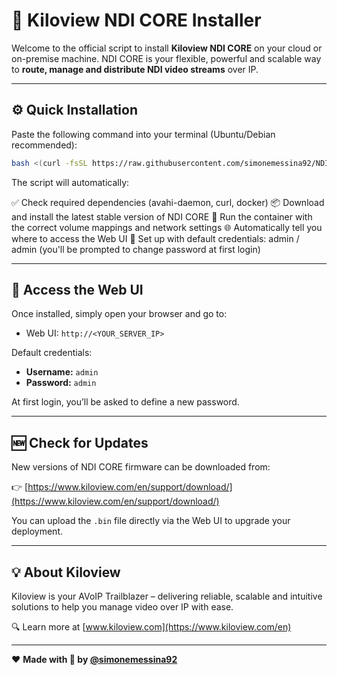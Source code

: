 # 🚀 Kiloview NDI CORE Installer

Welcome to the official script to install **Kiloview NDI CORE** on your cloud or on-premise machine.
NDI CORE is your flexible, powerful and scalable way to **route, manage and distribute NDI video streams** over IP.

---

## ⚙️ Quick Installation

Paste the following command into your terminal (Ubuntu/Debian recommended):

```bash
bash <(curl -fsSL https://raw.githubusercontent.com/simonemessina92/NDICORE/main/NDICORE.sh)
```

The script will automatically:

✅ Check required dependencies (avahi-daemon, curl, docker)
📦 Download and install the latest stable version of NDI CORE
🐳 Run the container with the correct volume mappings and network settings
🌐 Automatically tell you where to access the Web UI
🔐 Set up with default credentials: admin / admin (you'll be prompted to change password at first login)

---

## 🔗 Access the Web UI

Once installed, simply open your browser and go to:

* Web UI: `http://<YOUR_SERVER_IP>`

Default credentials:

* **Username:** `admin`
* **Password:** `admin`

At first login, you’ll be asked to define a new password.

---

## 🆕 Check for Updates

New versions of NDI CORE firmware can be downloaded from:

👉 [https://www.kiloview.com/en/support/download/](https://www.kiloview.com/en/support/download/)

You can upload the `.bin` file directly via the Web UI to upgrade your deployment.

---

## 💡 About Kiloview

Kiloview is your AVoIP Trailblazer – delivering reliable, scalable and intuitive solutions to help you manage video over IP with ease.

🔍 Learn more at [www.kiloview.com](https://www.kiloview.com/en)

---

❤️ **Made with 💙 by [@simonemessina92](https://github.com/simonemessina92)**
